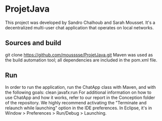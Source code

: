 # ProjetJava
This project was developed by Sandro Chalhoub and Sarah Mousset. It's a decentralized multi-user chat application that operates on local networks.

## Sources and build
git clone https://github.com/mousssse/ProjetJava.git
Maven was used as the build automation tool; all dependencies are included in the pom.xml file.

## Run
In order to run the application, run the ChatApp class with Maven, and with the following goals: clean javafx:run
For additional information on how to use ChatApp and how it works, refer to our report in the Conception folder of the repository.
We highly recommend activating the "Terminate and relaunch while launching" option in the IDE preferences. In Eclipse, it's in Window > Preferences > Run/Debug > Launching. 
